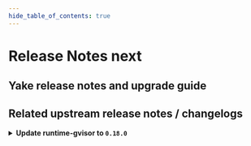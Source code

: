 ```yaml
---
hide_table_of_contents: true
---
```


# Release Notes next

## Yake release notes and upgrade guide

## Related upstream release notes / changelogs


<details>
<summary><b>Update runtime-gvisor to <code>0.18.0</code></b></summary>

# [gardener/gardener-extension-runtime-gvisor]

## 🏃 Others

- `[USER]` The gVisor binaries were updated to release `20250210.0`. by @MrBatschner [#192]
- `[OPERATOR]` Containers, which do not require privilege escalations, now forbid privilege escalations explicitly. by @georgibaltiev [#176]

## Helm Charts
- runtime-gvisor: `europe-docker.pkg.dev/gardener-project/releases/charts/gardener/extensions/runtime-gvisor:v0.18.0`
## Docker Images
- gardener-extension-runtime-gvisor-installation: `europe-docker.pkg.dev/gardener-project/releases/gardener/extensions/runtime-gvisor-installation:v0.18.0`
- gardener-extension-runtime-gvisor: `europe-docker.pkg.dev/gardener-project/releases/gardener/extensions/runtime-gvisor:v0.18.0`


</details>

